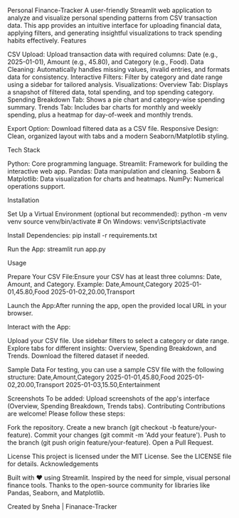 Personal Finance-Tracker
A user-friendly Streamlit web application to analyze and visualize personal spending patterns from CSV transaction data. This app provides an intuitive interface for uploading financial data, applying filters, and generating insightful visualizations to track spending habits effectively.
Features

CSV Upload: Upload transaction data with required columns: Date (e.g., 2025-01-01), Amount (e.g., 45.80), and Category (e.g., Food).
Data Cleaning: Automatically handles missing values, invalid entries, and formats data for consistency.
Interactive Filters: Filter by category and date range using a sidebar for tailored analysis.
Visualizations:
Overview Tab: Displays a snapshot of filtered data, total spending, and top spending category.
Spending Breakdown Tab: Shows a pie chart and category-wise spending summary.
Trends Tab: Includes bar charts for monthly and weekly spending, plus a heatmap for day-of-week and monthly trends.


Export Option: Download filtered data as a CSV file.
Responsive Design: Clean, organized layout with tabs and a modern Seaborn/Matplotlib styling.

Tech Stack

Python: Core programming language.
Streamlit: Framework for building the interactive web app.
Pandas: Data manipulation and cleaning.
Seaborn & Matplotlib: Data visualization for charts and heatmaps.
NumPy: Numerical operations support.

Installation




Set Up a Virtual Environment (optional but recommended):
python -m venv venv
source venv/bin/activate  # On Windows: venv\Scripts\activate


Install Dependencies:
pip install -r requirements.txt


Run the App:
streamlit run app.py



Usage

Prepare Your CSV File:Ensure your CSV has at least three columns: Date, Amount, and Category. Example:
Date,Amount,Category
2025-01-01,45.80,Food
2025-01-02,20.00,Transport


Launch the App:After running the app, open the provided local URL in your browser.

Interact with the App:

Upload your CSV file.
Use sidebar filters to select a category or date range.
Explore tabs for different insights: Overview, Spending Breakdown, and Trends.
Download the filtered dataset if needed.



Sample Data
For testing, you can use a sample CSV file with the following structure:
Date,Amount,Category
2025-01-01,45.80,Food
2025-01-02,20.00,Transport
2025-01-03,15.50,Entertainment

Screenshots
To be added: Upload screenshots of the app's interface (Overview, Spending Breakdown, Trends tabs).
Contributing
Contributions are welcome! Please follow these steps:

Fork the repository.
Create a new branch (git checkout -b feature/your-feature).
Commit your changes (git commit -m 'Add your feature').
Push to the branch (git push origin feature/your-feature).
Open a Pull Request.

License
This project is licensed under the MIT License. See the LICENSE file for details.
Acknowledgements

Built with ❤️ using Streamlit.
Inspired by the need for simple, visual personal finance tools.
Thanks to the open-source community for libraries like Pandas, Seaborn, and Matplotlib.


Created by Sneha | Finanace-Tracker
